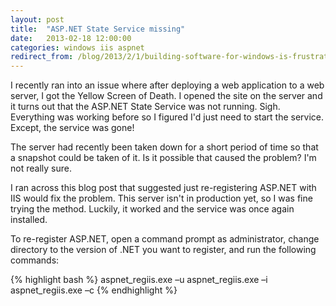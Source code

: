 ```yaml
---
layout: post
title:  "ASP.NET State Service missing"
date:   2013-02-18 12:00:00
categories: windows iis aspnet
redirect_from: /blog/2013/2/1/building-software-for-windows-is-frustrating
---
```

I recently ran into an issue where after deploying a web application to a web server, I got the Yellow Screen of Death.  I opened the site on the server and it turns out that the ASP.NET State Service was not running.  Sigh.  Everything was working before so I figured I'd just need to start the service.  Except, the service was gone!

The server had recently been taken down for a short period of time so that a snapshot could be taken of it.  Is it possible that caused the problem?  I'm not really sure.

I ran across this blog post that suggested just re-registering ASP.NET with IIS would fix the problem.  This server isn't in production yet, so I was fine trying the method.  Luckily, it worked and the service was once again installed.

To re-register ASP.NET, open a command prompt as administrator, change directory to the version of .NET you want to register, and run the following commands:

{% highlight bash %}
aspnet_regiis.exe –u 
aspnet_regiis.exe –i 
aspnet_regiis.exe –c
{% endhighlight %}